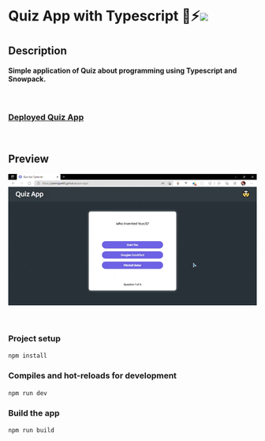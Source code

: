# Quiz App with Typescript 🤯⚡<img src="https://emojis.slackmojis.com/emojis/images/1479745458/1383/typescript.png?1479745458" height="25" />

## Description
#### Simple application of Quiz about programming using Typescript and Snowpack.

<br />

### [Deployed Quiz App](https://josemiguel02.github.io/quiz-app)

<br />

## Preview
![Logo](./public/img/preview.gif 'Quiz app')

<br />

### Project setup
```
npm install
```

### Compiles and hot-reloads for development
```
npm run dev
```

### Build the app
```
npm run build
```
